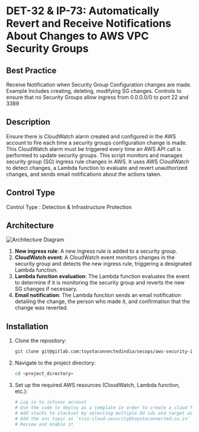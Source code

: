 
# DET-32 & IP-73: Automatically Revert and Receive Notifications About Changes to AWS VPC Security Groups

## Best Practice
Receive Notification when Security Group Configuration changes are made. Example Includes creating, deleting, modifying SG changes. Controls to ensure that no Security Groups allow ingress from 0.0.0.0/0 to port 22 and 3389

## Description
Ensure there is CloudWatch alarm created and configured in the AWS account to fire each time a security groups configuration change is made. This CloudWatch alarm must be triggered every time an AWS API call is performed to update security groups. This script monitors and manages security group (SG) ingress rule changes in AWS. It uses AWS CloudWatch to detect changes, a Lambda function to evaluate and revert unauthorized changes, and sends email notifications about the actions taken.

## Control Type
Control Type : Detection & Infrastructure Protection


## Architecture
![Architecture Diagram](/Users/souptik.saha/Documents/SIP/security-group-automation/architecture-diagram.png)

1. **New ingress rule**: A new ingress rule is added to a security group.
2. **CloudWatch event**: A CloudWatch event monitors changes in the security group and detects the new ingress rule, triggering a designated Lambda function.
3. **Lambda function evaluation**: The Lambda function evaluates the event to determine if it is monitoring the security group and reverts the new SG changes if necessary.
4. **Email notification**: The Lambda function sends an email notification detailing the change, the person who made it, and confirmation that the change was reverted.

## Installation
1. Clone the repository:
   ```sh
   git clone git@gitlab.com:toyotaconnectedindia/secops/aws-security-improvement-program/aws-security-group-automation.git
   ```
2. Navigate to the project directory:
   ```sh
   cd <project_directory>
   ```
3. Set up the required AWS resources (CloudWatch, Lambda function, etc.):
   ```sh
   # Log in to infosec account
   # Use the code to deploy as a template in order to create a cloud formation stackset inside it in ap-south-1 region
   # Add stacks to stackset by selecting multiple OU ids and target accounts to deploy
   # Add the sns topic as 'tcin-cloud-security@toyotaconnected.co.in'
   # Review and enable it
   ````

